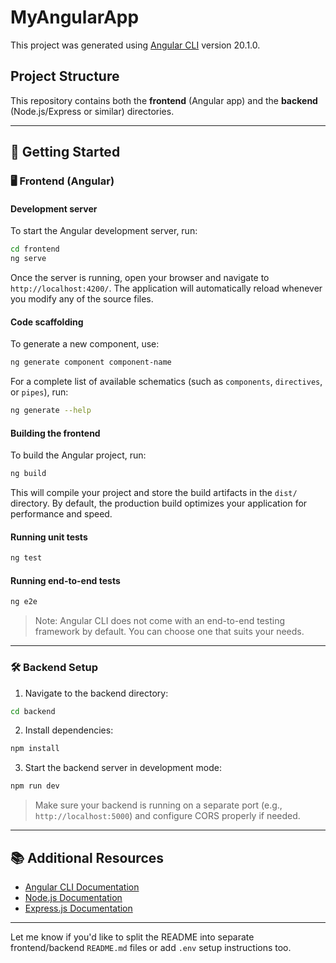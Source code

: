 

# MyAngularApp

This project was generated using [Angular CLI](https://github.com/angular/angular-cli) version 20.1.0.

## Project Structure

This repository contains both the **frontend** (Angular app) and the **backend** (Node.js/Express or similar) directories.

---

## 🚀 Getting Started

### 🖥️ Frontend (Angular)

#### Development server

To start the Angular development server, run:

```bash
cd frontend
ng serve
```

Once the server is running, open your browser and navigate to `http://localhost:4200/`. The application will automatically reload whenever you modify any of the source files.

#### Code scaffolding

To generate a new component, use:

```bash
ng generate component component-name
```

For a complete list of available schematics (such as `components`, `directives`, or `pipes`), run:

```bash
ng generate --help
```

#### Building the frontend

To build the Angular project, run:

```bash
ng build
```

This will compile your project and store the build artifacts in the `dist/` directory. By default, the production build optimizes your application for performance and speed.

#### Running unit tests

```bash
ng test
```

#### Running end-to-end tests

```bash
ng e2e
```

> Note: Angular CLI does not come with an end-to-end testing framework by default. You can choose one that suits your needs.

---

### 🛠️ Backend Setup

1. Navigate to the backend directory:

```bash
cd backend
```

2. Install dependencies:

```bash
npm install
```

3. Start the backend server in development mode:

```bash
npm run dev
```

> Make sure your backend is running on a separate port (e.g., `http://localhost:5000`) and configure CORS properly if needed.

---

## 📚 Additional Resources

* [Angular CLI Documentation](https://angular.dev/tools/cli)
* [Node.js Documentation](https://nodejs.org/)
* [Express.js Documentation](https://expressjs.com/)

---

Let me know if you'd like to split the README into separate frontend/backend `README.md` files or add `.env` setup instructions too.
